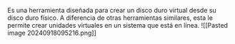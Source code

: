 Es una herramienta diseñada para crear un disco duro virtual desde su disco duro físico. A diferencia de otras herramientas similares, esta le permite crear unidades virtuales en un sistema que está en línea.
![[Pasted image 20240918095216.png]]